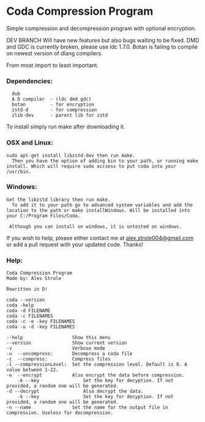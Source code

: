 # Coda Compression Program
Simple compression and decompression program with optional encryption.

DEV BRANCH
Will have new features but also bugs waiting to be fixed.
DMD and GDC is currently broken, please use ldc 1.7.0.
Botan is failing to compile on newest version of dlang compilers.

From most import to least important.

### Dependencies:
```
  dub
  A D compiler  - (ldc dmd gdc)
  botan         - for encryption
  zstd-d        - for compression
  zlib-dev      - parent lib for zstd
 ```
To install simply run make after downloading it.

### OSX and Linux:
```
sudo apt-get install libzstd-dev then run make.
  Then you have the option of adding bin to your path, or running make install. Which will require sudo accsess to put coda into your /usr/bin.
```
  
### Windows:
```
Get the libzstd library then run make.
  To add it to your path go to advanced system variables and add the location to the path or make installWindows. Will be installed into your C:/Program Files/Coda.
  
 Although you can install on windows, it is untested on windows.
 ```
If you wish to help, please either contact me at alex.strole004@gmail.com or add a pull request with your updated code.
Thanks!
 
### Help:
```
Coda Compression Program
Made by: Alex Strole

Rewritten in D!

coda --version
coda -help
coda -d FILENAME
coda -c FILENAMES
coda -c -e -key FILENAMES
coda -u -d -key FILENAMES

--help					Show this menu
--version				Show current version
-v						Verbose mode
-u  --uncompress:		Decompress a coda file
-c  --compress:			Compress files
-l --compressionLevel:	Set the compression level. Default is 9. A value between 1-22.
-e  --encrypt			Also encrypt the data before compression.
	-k --key				Set the key for decyption. If not provided, a random one will be generated.
-d --decrypt				Also decrypt the data.
	-k --key				Set the key for decyption. If not provided, a random one will be generated.
-n --name				Set the name for the output file in compression. Useless for decompression.
```
